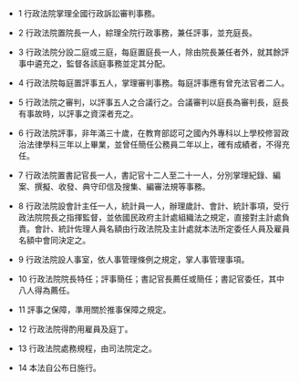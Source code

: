 * 1 行政法院掌理全國行政訴訟審判事務。

* 2 行政法院置院長一人，綜理全院行政事務，兼任評事，並充庭長。

* 3 行政法院分設二庭或三庭，每庭置庭長一人，除由院長兼任者外，就其餘評事中遴充之，監督各該庭事務並定其分配。

* 4 行政法院每庭置評事五人，掌理審判事務。每庭評事應有曾充法官者二人。

* 5 行政法院之審判，以評事五人之合議行之。合議審判以庭長為審判長，庭長有事故時，以評事之資深者充之。

* 6 行政法院評事，非年滿三十歲，在教育部認可之國內外專科以上學校修習政治法律學科三年以上畢業，並曾任簡任公務員二年以上，確有成績者，不得充任。

* 7 行政法院置書記官長一人，書記官十二人至二十一人，分別掌理紀錄、編案、撰擬、收發、典守印信及搜集、編審法規等事務。

* 8 行政法院設會計主任一人，統計員一人，辦理歲計、會計、統計事項，受行政法院院長之指揮監督，並依國民政府主計處組織法之規定，直接對主計處負責。會計、統計佐理人員名額由行政法院及主計處就本法所定委任人員及雇員名額中會同決定之。

* 9 行政法院設人事室，依人事管理條例之規定，掌人事管理事項。

* 10 行政法院院長特任；評事簡任；書記官長薦任或簡任；書記官委任，其中八人得為薦任。

* 11 評事之保障，準用關於推事保障之規定。

* 12 行政法院得酌用雇員及庭丁。

* 13 行政法院處務規程，由司法院定之。

* 14 本法自公布日施行。

